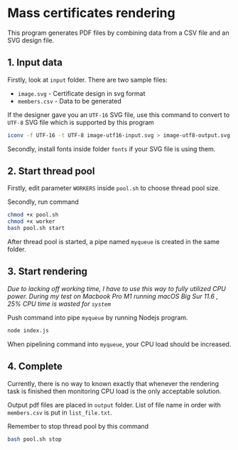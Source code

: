 # Mass certificates rendering

This program generates PDF files by combining data from a CSV file and an SVG design file.

## 1. Input data

Firstly, look at `input` folder. There are two sample files:
- `image.svg` - Certificate design in svg format
- `members.csv` - Data to be generated

If the designer gave you an `UTF-16` SVG file, use this command to convert to `UTF-8` SVG file which is supported by this program

```bash
iconv -f UTF-16 -t UTF-8 image-utf16-input.svg > image-utf8-output.svg
```

Secondly, install fonts inside folder `fonts` if your SVG file is using them.

## 2. Start thread pool

Firstly, edit parameter `WORKERS` inside `pool.sh` to choose thread pool size.

Secondly, run command

```bash
chmod +x pool.sh
chmod +x worker
bash pool.sh start
```

After thread pool is started, a pipe named `myqueue` is created in the same folder.

## 3. Start rendering 

*Due to lacking off working time, I have to use this way to fully utilized CPU power. During my test on Macbook Pro M1 running macOS Big Sur 11.6 , 25% CPU time is wasted for `system`*

Push command into pipe `myqueue` by running Nodejs program.

```bash
node index.js
```

When pipelining command into `myqueue`, your CPU load should be increased.

## 4. Complete

Currently, there is no way to known exactly that whenever the rendering task is finished then monitoring CPU load is the only acceptable solution.

Output pdf files are placed in `output` folder. List of file name in order with `members.csv` is put in `list_file.txt`.

Remember to stop thread pool by this command

```bash
bash pool.sh stop
```